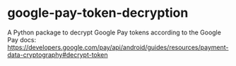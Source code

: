 # google-pay-token-decryption
A Python package to decrypt Google Pay tokens according to the Google Pay docs: https://developers.google.com/pay/api/android/guides/resources/payment-data-cryptography#decrypt-token
